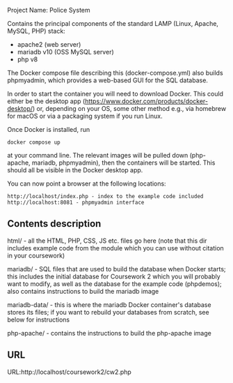 Project Name: Police System

Contains the principal components of the standard LAMP (Linux, Apache, MySQL, PHP) stack:
- apache2 (web server)
- mariadb v10 (OSS MySQL server)
- php v8


The Docker compose file describing this (docker-compose.yml) also builds phpmyadmin, which provides a web-based GUI for the SQL database.

In order to start the container you will need to download Docker. This could either be the desktop app (https://www.docker.com/products/docker-desktop/) or, depending on your OS, some other method e.g., via homebrew for macOS or via a packaging system if you run Linux.

Once Docker is installed, run

	docker compose up

at your command line. The relevant images will be pulled down (php-apache, mariadb, phpmyadmin), then the containers will be started. This should all be visible in the Docker desktop app.

You can now point a browser at the following locations:

	http://localhost/index.php - index to the example code included
	http://localhost:8081 - phpmyadmin interface

## Contents description

html/ - all the HTML, PHP, CSS, JS etc. files go here (note that this dir includes example code from the module which you can use without citation in your coursework)

mariadb/ - SQL files that are used to build the database when Docker starts; this includes the initial database for Coursework 2 which you will probably want to modify, as well as the database for the example code (phpdemos); also contains instructions to build the mariadb image

mariadb-data/ - this is where the mariadb Docker container's database stores its files; if you want to rebuild your databases from scratch, see below for instructions

php-apache/ - contains the instructions to build the php-apache image

## URL
URL:http://localhost/coursework2/cw2.php
